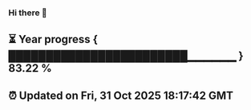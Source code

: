 ### Hi there 👋
⏳ Year progress { ████████████████████████▁▁▁▁▁▁ } 83.22 %
---
⏰ Updated on Fri, 31 Oct 2025 18:17:42 GMT
---
